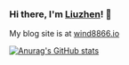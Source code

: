 ### Hi there, I'm [Liuzhen](https://wind8866.github.io/blog/aboutme.html)! 👋
My blog site is at [wind8866.io](https://wind8866.github.io/)

[![Anurag's GitHub stats](https://github-readme-stats.vercel.app/api?username=wind8866)](https://github.com/anuraghazra/github-readme-stats)

